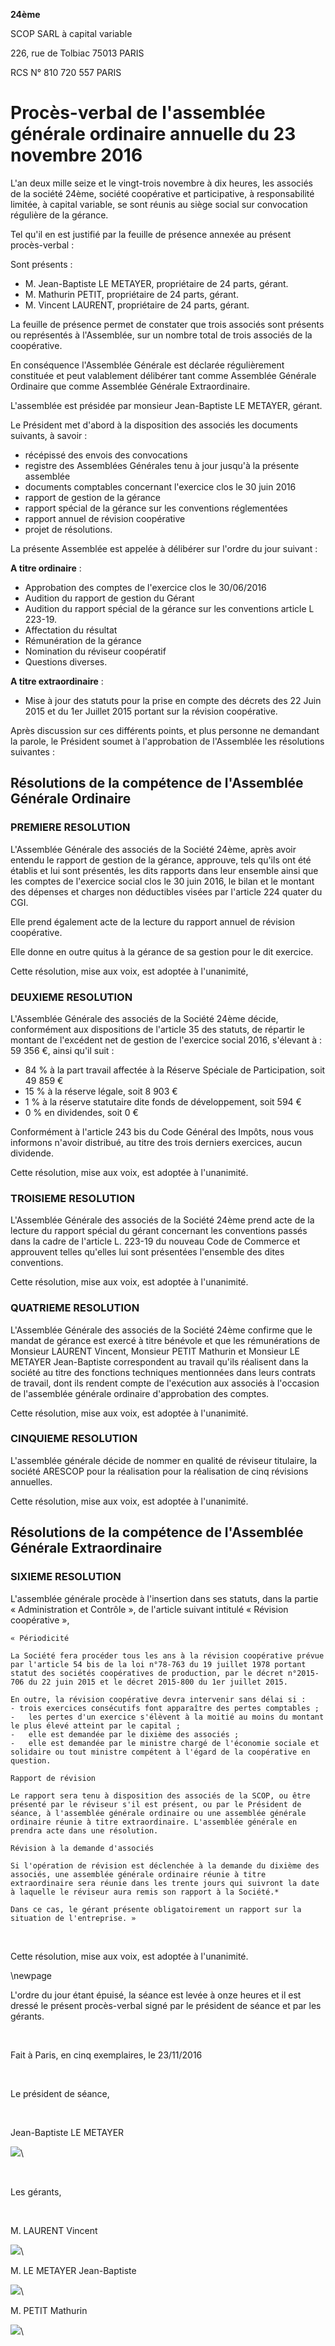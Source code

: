 **24ème**

SCOP SARL à capital variable

226, rue de Tolbiac 75013 PARIS

RCS N° 810 720 557 PARIS

# Procès-verbal de l'assemblée générale ordinaire annuelle du 23 novembre 2016

L'an deux mille seize et le vingt-trois novembre à dix heures, les associés de la société 24ème, société coopérative et participative, à responsabilité limitée, à capital variable, se sont réunis au siège social sur convocation régulière de la gérance.

Tel qu'il en est justifié par la feuille de présence annexée au présent procès-verbal :

Sont présents :

- M. Jean-Baptiste LE METAYER, propriétaire de 24 parts, gérant.
- M. Mathurin PETIT, propriétaire de 24 parts, gérant.
- M. Vincent LAURENT, propriétaire de 24 parts, gérant.

La feuille de présence permet de constater que trois associés sont présents ou représentés à l'Assemblée, sur un nombre total de trois associés de la coopérative.

En conséquence l'Assemblée Générale est déclarée régulièrement constituée et peut valablement délibérer tant comme Assemblée Générale Ordinaire que comme Assemblée Générale Extraordinaire.

L'assemblée est présidée par monsieur Jean-Baptiste LE METAYER, gérant.

Le Président met d'abord à la disposition des associés les documents suivants, à savoir :

- récépissé des envois des convocations
- registre des Assemblées Générales tenu à jour jusqu'à la présente assemblée
- documents comptables concernant l'exercice clos le 30 juin 2016
- rapport de gestion de la gérance
- rapport spécial de la gérance sur les conventions réglementées
- rapport annuel de révision coopérative
- projet de résolutions.

La présente Assemblée est appelée à délibérer sur l'ordre du jour suivant :

**A titre ordinaire** :

- Approbation des comptes de l'exercice clos le 30/06/2016
- Audition du rapport de gestion du Gérant
- Audition du rapport spécial de la gérance sur les conventions article L 223-19.
- Affectation du résultat
- Rémunération de la gérance
- Nomination du réviseur coopératif
- Questions diverses.

**A titre extraordinaire** :

- Mise à jour des statuts pour la prise en compte des décrets des 22
    Juin 2015 et du 1er Juillet 2015 portant sur la
    révision coopérative.

Après discussion sur ces différents points, et plus personne ne demandant la parole, le Président soumet à l'approbation de l'Assemblée les résolutions suivantes :

## Résolutions de la compétence de l'Assemblée Générale Ordinaire

### PREMIERE RESOLUTION

L'Assemblée Générale des associés de la Société 24ème, après avoir entendu le rapport de gestion de la gérance, approuve, tels qu'ils ont été établis et lui sont présentés, les dits rapports dans leur ensemble ainsi que les comptes de l'exercice social clos le 30 juin 2016, le bilan et le montant des dépenses et charges non déductibles visées par l'article 224 quater du CGI.

Elle prend également acte de la lecture du rapport annuel de révision coopérative.

Elle donne en outre quitus à la gérance de sa gestion pour le dit exercice.

Cette résolution, mise aux voix, est adoptée à l'unanimité,

### DEUXIEME RESOLUTION

L'Assemblée Générale des associés de la Société 24ème décide, conformément aux dispositions de l'article 35 des statuts, de répartir le montant de l'excédent net de gestion de l'exercice social 2016, s'élevant à : 59 356 €, ainsi qu'il suit :

- 84 % à la part travail affectée à la Réserve Spéciale de Participation, soit 49 859 €
- 15 % à la réserve légale, soit 8 903 €
- 1 % à la réserve statutaire dite fonds de développement, soit 594 €
- 0 % en dividendes, soit 0 €

Conformément à l'article 243 bis du Code Général des Impôts, nous vous informons n'avoir distribué, au titre des trois derniers exercices, aucun dividende.

Cette résolution, mise aux voix, est adoptée à l'unanimité.

### TROISIEME RESOLUTION

L'Assemblée Générale des associés de la Société 24ème prend acte de la lecture du rapport spécial du gérant concernant les conventions passés dans la cadre de l'article L. 223-19 du nouveau Code de Commerce et approuvent telles qu'elles lui sont présentées l'ensemble des dites conventions.

Cette résolution, mise aux voix, est adoptée à l'unanimité.

### QUATRIEME RESOLUTION

L'Assemblée Générale des associés de la Société 24ème confirme que le mandat de gérance est exercé à titre bénévole et que les rémunérations de Monsieur LAURENT Vincent, Monsieur PETIT Mathurin et Monsieur LE METAYER Jean-Baptiste correspondent au travail qu'ils réalisent dans la société au titre des fonctions techniques mentionnées dans leurs contrats de travail, dont ils rendent compte de l'exécution aux associés à l'occasion de l'assemblée générale ordinaire d'approbation des comptes.

Cette résolution, mise aux voix, est adoptée à l'unanimité.

### CINQUIEME RESOLUTION

L'assemblée générale décide de nommer en qualité de réviseur titulaire, la société ARESCOP pour la réalisation pour la réalisation de cinq révisions annuelles.

Cette résolution, mise aux voix, est adoptée à l'unanimité.

## Résolutions de la compétence de l'Assemblée Générale Extraordinaire

### SIXIEME RESOLUTION

L'assemblée générale procède à l'insertion dans ses statuts, dans la partie « Administration et Contrôle », de l'article suivant intitulé « Révision coopérative »,

```
« Périodicité

La Société fera procéder tous les ans à la révision coopérative prévue par l'article 54 bis de la loi n°78-763 du 19 juillet 1978 portant statut des sociétés coopératives de production, par le décret n°2015-706 du 22 juin 2015 et le décret 2015-800 du 1er juillet 2015.

En outre, la révision coopérative devra intervenir sans délai si :
- trois exercices consécutifs font apparaître des pertes comptables ;
-   les pertes d'un exercice s'élèvent à la moitié au moins du montant le plus élevé atteint par le capital ;
-   elle est demandée par le dixième des associés ;
-   elle est demandée par le ministre chargé de l'économie sociale et solidaire ou tout ministre compétent à l'égard de la coopérative en question.

Rapport de révision

Le rapport sera tenu à disposition des associés de la SCOP, ou être présenté par le réviseur s'il est présent, ou par le Président de séance, à l'assemblée générale ordinaire ou une assemblée générale ordinaire réunie à titre extraordinaire. L'assemblée générale en prendra acte dans une résolution.

Révision à la demande d'associés

Si l'opération de révision est déclenchée à la demande du dixième des associés, une assemblée générale ordinaire réunie à titre extraordinaire sera réunie dans les trente jours qui suivront la date à laquelle le réviseur aura remis son rapport à la Société.*

Dans ce cas, le gérant présente obligatoirement un rapport sur la situation de l'entreprise. »
```

&nbsp;

Cette résolution, mise aux voix, est adoptée à l'unanimité.

\newpage

L'ordre du jour étant épuisé, la séance est levée à onze heures et il est dressé le présent procès-verbal signé par le président de séance et par les gérants.

&nbsp;

Fait à Paris, en cinq exemplaires, le 23/11/2016

&nbsp;

Le président de séance,

&nbsp;

Jean-Baptiste LE METAYER

![](images/signature_lu_approuve_2.jpg)\

&nbsp;

Les gérants,

&nbsp;

M. LAURENT Vincent

![](images/signature_lu_approuve_1.jpg)\

M. LE METAYER Jean-Baptiste

![](images/signature_lu_approuve_2.jpg)\

M. PETIT Mathurin

![](images/signature_lu_approuve_3.jpg)\
